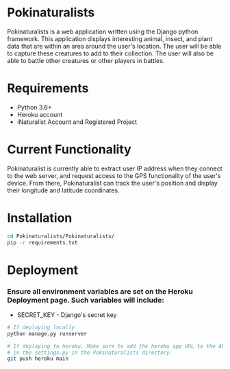 # Pokinaturalists

Pokinaturalists is a web application written using the Django python framework. This application displays interesting animal, insect, and plant data that are within an area around the user's location. The user will be able to capture these creatures to add to their collection. The user will also be able to battle other creatures or other players in battles. 

# Requirements
- Python 3.6+
- Heroku account
- iNaturalist Account and Registered Project

# Current Functionality
Pokinaturalist is currently able to extract user IP address when they connect to the web server, and request access to the GPS functionality of the user's device. From there, Pokinaturalist can track the user's position and display their longitude and latitude coordinates.

# Installation
```bash
cd Pokinaturalists/Pokinaturalists/
pip -r requirements.txt
```

# Deployment
### Ensure all environment variables are set on the Heroku Deployment page. Such variables will include:
- SECRET_KEY - Django's secret key

```bash
# If deploying locally
python manage.py runserver

# If deploying to heroku. Make sure to add the heroku app URL to the ALLOWED_HOSTS variable 
# in the settings.py in the Pokinaturalists directory.
git push heroku main
```